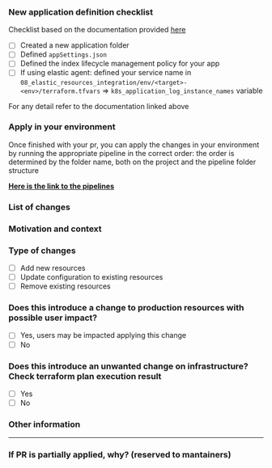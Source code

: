<!--- Please always add a PR description as if nobody knows anything about the context these changes come from. -->
<!--- Even if we are all from our internal team, we may not be on the same page. -->
<!--- Write this PR as you were contributing to a public OSS project, where nobody knows you and you have to earn their trust. -->
<!--- This will improve our projects in the long run! Thanks. -->

### New application definition checklist

Checklist based on the documentation provided [here](https://github.com/pagopa/elasticcloud-infra/blob/main/src/07_elastic_resources_app/products/README.md) 


- [ ] Created a new application folder
- [ ] Defined `appSettings.json`
- [ ] Defined the index lifecycle management policy for your app 
- [ ] If using elastic agent: defined your service name in `08_elastic_resources_integration/env/<target>-<env>/terraform.tfvars` => `k8s_application_log_instance_names` variable

For any detail refer to the documentation linked above

### Apply in your environment

Once finished with your pr, you can apply the changes in your environment by running the appropriate pipeline in the correct order:
the order is determined by the folder name, both on the project and the pipeline folder structure

**[Here is the link to the pipelines](https://dev.azure.com/pagopaspa/paymon-iac/_build?view=folders)**



### List of changes

<!--- Describe your changes in detail -->

### Motivation and context

<!--- Why is this change required? What problem does it solve? -->

### Type of changes

- [ ] Add new resources
- [ ] Update configuration to existing resources
- [ ] Remove existing resources

### Does this introduce a change to production resources with possible user impact?

- [ ] Yes, users may be impacted applying this change
- [ ] No

### Does this introduce an unwanted change on infrastructure? Check terraform plan execution result

- [ ] Yes
- [ ] No

### Other information

<!-- Any other information that is important to this PR such as screenshots of how the component looks before and after the change. -->

---

### If PR is partially applied, why? (reserved to mantainers)

<!--- Describe the blocking cause -->
